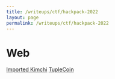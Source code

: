 ```yaml
---
title: /writeups/ctf/hackpack-2022
layout: page
permalink: /writeups/ctf/hackpack-2022
---
```


# Web

[Imported Kimchi](/writeups/ctf/hackpack-2022/importedkimchi)
[TupleCoin](/writeups/ctf/hackpack-2022/tuplecoin)

